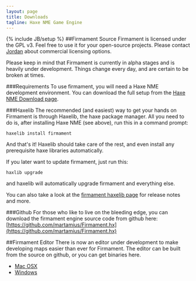 ```yaml
---
layout: page
title: Downloads
tagline: Haxe NME Game Engine
---
```

{% include JB/setup %}
##Firmament Source
Firmament is licensed under the GPL v3. Feel free to use it for your open-source projects. Please contact [Jordan](mailto:jordan@wambaugh.org) about commercial licensing options.

Please keep in mind that Firmament is currently in alpha stages and is heavily under development. Things change every day, and are certain to be broken at times.


###Requirements
To use firmament, you will need a Haxe NME development environment. You can download the full setup from the [Haxe NME Download page](http://www.haxenme.org/download/).

###Haxelib
The recommended (and easiest) way to get your hands on Firmament is through Haxelib, the haxe package manager. All you need to do is, after installing Haxe NME (see above), run this in a command prompt:

	haxelib install firmament

And that's it! Haxelib should take care of the rest, and even install any prerequisite haxe libraries automatically.

If you later want to update firmament, just run this:

	haxlib upgrade

and haxelib will automatically upgrade firmament and everything else.

You can also take a look at the [firmament haxelib page](http://lib.haxe.org/p/firmament) for release notes and more.


###Github
For those who like to live on the bleeding edge, you can download the firmament engine source code from github here:
[https://github.com/martamius/Firmament.hx](https://github.com/martamius/Firmament.hx)



##Firmament Editor
There is now an editor under development to make developing maps easier than ever for Firmament. The editor can be built from the source on github, or you can get binaries here.

* [Mac OSX](downloads/FirmamentEditor.dmg)
* [Windows](downloads/FirmamentEditor.exe)

